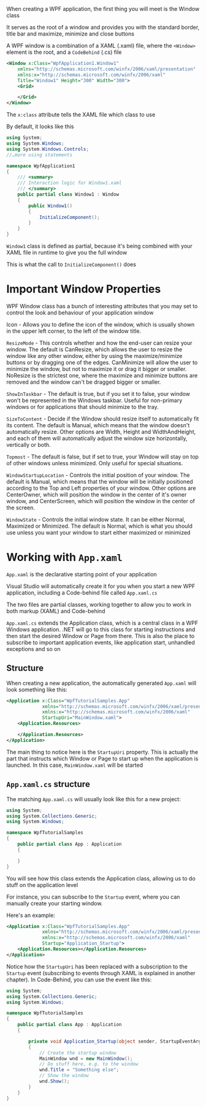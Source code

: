 When creating a WPF application, the first thing you will meet is the Window class

It serves as the root of a window and provides you with the standard border, title bar and maximize, minimize and close buttons

A WPF window is a combination of a XAML (.xaml) file, where the `<Window>` element is the root, and a `CodeBehind` (.cs) file

```xml
<Window x:Class="WpfApplication1.Window1"
    xmlns="http://schemas.microsoft.com/winfx/2006/xaml/presentation"
    xmlns:x="http://schemas.microsoft.com/winfx/2006/xaml"
    Title="Window1" Height="300" Width="300">
    <Grid>

    </Grid>
</Window>
```

The `x:class` attribute tells the XAML file which class to use

By default, it looks like this

```cs
using System;
using System.Windows;
using System.Windows.Controls;
//…more using statements

namespace WpfApplication1
{
    /// <summary>
    /// Interaction logic for Window1.xaml
    /// </summary>
    public partial class Window1 : Window
    {
        public Window1()
        {
            InitializeComponent();
        }
    }
}
```

`Window1` class is defined as partial, because it's being combined with your XAML file in runtime to give you the full window

This is what the call to `InitializeComponent()` does

# Important Window Properties

WPF Window class has a bunch of interesting attributes that you may set to control the look and behaviour of your application window

Icon - Allows you to define the icon of the window, which is usually shown in the upper left corner, to the left of the window title.

`ResizeMode` - This controls whether and how the end-user can resize your window. The default is CanResize, which allows the user to resize the window like any other window, either by using the maximize/minimize buttons or by dragging one of the edges. CanMinimize will allow the user to minimize the window, but not to maximize it or drag it bigger or smaller. NoResize is the strictest one, where the maximize and minimize buttons are removed and the window can't be dragged bigger or smaller.

`ShowInTaskbar` - The default is true, but if you set it to false, your window won't be represented in the Windows taskbar. Useful for non-primary windows or for applications that should minimize to the tray.

`SizeToContent` - Decide if the Window should resize itself to automatically fit its content. The default is Manual, which means that the window doesn't automatically resize. Other options are Width, Height and WidthAndHeight, and each of them will automatically adjust the window size horizontally, vertically or both.

`Topmost` - The default is false, but if set to true, your Window will stay on top of other windows unless minimized. Only useful for special situations.

`WindowStartupLocation` - Controls the initial position of your window. The default is Manual, which means that the window will be initially positioned according to the Top and Left properties of your window. Other options are CenterOwner, which will position the window in the center of it's owner window, and CenterScreen, which will position the window in the center of the screen.

`WindowState` - Controls the initial window state. It can be either Normal, Maximized or Minimized. The default is Normal, which is what you should use unless you want your window to start either maximized or minimized

# Working with `App.xaml`

`App.xaml` is the declarative starting point of your application

Visual Studio will automatically create it for you when you start a new WPF application, including a Code-behind file called `App.xaml.cs`

The two files are partial classes, working together to allow you to work in both markup (XAML) and Code-behind

`App.xaml.cs` extends the Application class, which is a central class in a WPF Windows application. .NET will go to this class for starting instructions and then start the desired Window or Page from there. This is also the place to subscribe to important application events, like application start, unhandled exceptions and so on

## Structure

When creating a new application, the automatically generated `App.xaml` will look something like this:

```xml
<Application x:Class="WpfTutorialSamples.App"
             xmlns="http://schemas.microsoft.com/winfx/2006/xaml/presentation"
             xmlns:x="http://schemas.microsoft.com/winfx/2006/xaml"
             StartupUri="MainWindow.xaml">
    <Application.Resources>

    </Application.Resources>
</Application>
```

The main thing to notice here is the `StartupUri` property. This is actually the part that instructs which Window or Page to start up when the application is launched. In this case, `MainWindow.xaml` will be started

## `App.xaml.cs` structure

The matching `App.xaml.cs` will usually look like this for a new project:

```cs
using System;
using System.Collections.Generic;
using System.Windows;

namespace WpfTutorialSamples
{
	public partial class App : Application
	{

	}
}
```

You will see how this class extends the Application class, allowing us to do stuff on the application level

For instance, you can subscribe to the `Startup` event, where you can manually create your starting window.

Here's an example:

```xml
<Application x:Class="WpfTutorialSamples.App"
             xmlns="http://schemas.microsoft.com/winfx/2006/xaml/presentation"
             xmlns:x="http://schemas.microsoft.com/winfx/2006/xaml"
			 Startup="Application_Startup">
    <Application.Resources></Application.Resources>
</Application>
```

Notice how the `StartupUri` has been replaced with a subscription to the `Startup` event (subscribing to events through XAML is explained in another chapter). In Code-Behind, you can use the event like this:

```cs
using System;
using System.Collections.Generic;
using System.Windows;

namespace WpfTutorialSamples
{
	public partial class App : Application
	{

		private void Application_Startup(object sender, StartupEventArgs e)
		{
			// Create the startup window
			MainWindow wnd = new MainWindow();
			// Do stuff here, e.g. to the window
			wnd.Title = "Something else";
			// Show the window
			wnd.Show();
		}
	}
}
```